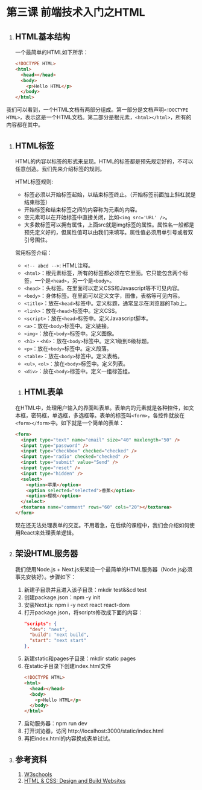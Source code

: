# 第三课 前端技术入门之HTML

1. ## HTML基本结构
	一个最简单的HTML如下所示：

	```html
	<!DOCTYPE HTML>
	<html>
	  <head></head>
	  <body>
		<p>Hello HTML</p>
	  </body>
	</html>
	```

我们可以看到，一个HTML文档有两部分组成。第一部分是文档声明`<!DOCTYPE HTML>`，表示这是一个HTML文档。第二部分是根元素，`<html></html>`，所有的内容都在其中。

1. ## HTML标签
	HTML的内容以标签的形式来呈现。HTML的标签都是预先规定好的，不可以任意创造。我们先来介绍标签的规则。

	HTML标签规则:
	* 标签必须以开始标签起始，以结束标签终止。（开始标签前面加上斜杠就是结束标签）
	* 开始标签和结束标签之间的内容称为元素的内容。
	* 空元素可以在开始标签中直接关闭，比如`<img src='URL' />`。
	* 大多数标签可以拥有属性，上面src就是img标签的属性。属性名一般都是预先定义好的，但属性值可以由我们来填写。属性值必须用单引号或者双引号围住。

	常用标签介绍：
	* `<!-- abcd -->`: HTML注释。
	* `<html>`：根元素标签，所有的标签都必须在它里面。它只能包含两个标签，一个是`<head>`，另一个是`<body>`。
	* `<head>`：头标签。在里面可以定义CSS和Javascript等不可见内容。
	* `<body>`：身体标签。在里面可以定义文字，图像，表格等可见内容。
	* `<title>`：放在`<head>`标签中。定义标题，通常显示在浏览器的Tab上。
	* `<link>`：放在`<head>`标签中。定义CSS。
	* `<script>`：放在`<head>`标签中。定义Javascript脚本。
	* `<a>`：放在`<body>`标签中。定义链接。
	* `<img>`：放在`<body>`标签中。定义图像。
	* `<h1>` - `<h6>`：放在`<body>`标签中。定义1级到6级标题。
	* `<p>`：放在`<body>`标签中。定义段落。
	* `<table>`：放在`<body>`标签中。定义表格。
	* `<ul>`, `<ol>`：放在`<body>`标签中。定义列表。
	* `<div>`：放在`<body>`标签中。定义一组标签组。

	1. ## HTML表单
	在HTML中，处理用户输入的界面叫表单。表单内的元素就是各种控件，如文本框，密码框，单选框，多选框等。表单的标签叫`<form>`，各控件就放在`<form></form>`中。如下就是一个简单的表单：

	```html
	<form>
	  <input type="text" name="email" size="40" maxlength="50" />
	  <input type="password" />
	  <input type="checkbox" checked="checked" />
	  <input type="radio" checked="checked" />
	  <input type="submit" value="Send" />
	  <input type="reset" />
	  <input type="hidden" />
	  <select>
		<option>苹果</option>
		<option selected="selected">香蕉</option>
		<option>樱桃</option>
	  </select>
	  <textarea name="comment" rows="60" cols="20"></textarea>
	</form>
	```

	现在还无法处理表单的交互。不用着急，在后续的课程中，我们会介绍如何使用React来处理表单逻辑。

1. ## 架设HTML服务器
	我们使用Node.js + Next.js来架设一个最简单的HTML服务器（Node.js必须事先安装好）。步骤如下：
	1. 新建子目录并且进入该子目录：mkdir test&&cd test
	1. 创建package.json：npm -y init
	1. 安装Next.js: npm i -y next react react-dom
	1. 打开package.json，将scripts修改成下面的内容：
		```json
		"scripts": {
		  "dev": "next",
		  "build": "next build",
		  "start": "next start"
		},
		```
	1. 新建static和pages子目录：mkdir static pages
	1. 在static子目录下创建index.html文件
		```html
		<!DOCTYPE HTML>
		<html>
		  <head></head>
		  <body>
			<p>Hello HTML</p>
		  </body>
		</html>
		```
	1. 启动服务器：npm run dev
	1. 打开浏览器，访问 http://localhost:3000/static/index.html
	1. 再把index.html的内容换成表单试试。

1. ## 参考资料
	1. [W3schools](http://www.w3school.com.cn/html/index.asp)
	1. [HTML & CSS: Design and Build Websites](https://item.jd.com/11186682.html)
